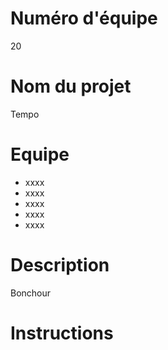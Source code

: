 # Numéro d'équipe
20

# Nom du projet
Tempo

# Equipe
- xxxx
- xxxx
- xxxx
- xxxx
- xxxx

# Description
Bonchour

# Instructions
